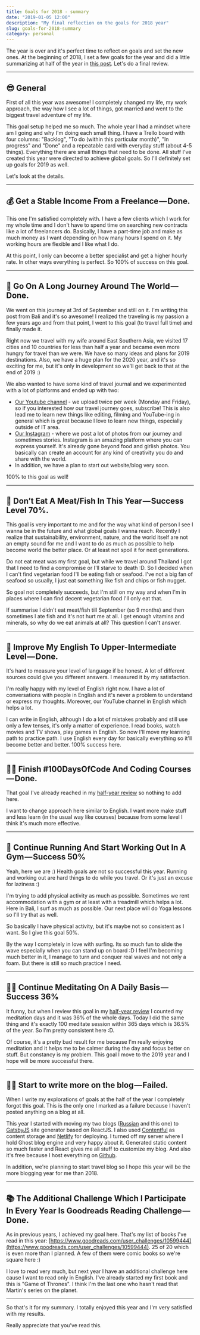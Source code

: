 ```yaml
---
title: Goals for 2018 - summary
date: "2019-01-05 12:00"
description: "My final reflection on the goals for 2018 year"
slug: goals-for-2018-summary
category: personal
---
```


The year is over and it's perfect time to reflect on goals and set the new ones.
At the beginning of 2018, I set a few goals for the year and did a little summarizing at half of the year in [this post](https://dpashutskii.com/goals-for-2018-50/). Let's do a final review.

---

## 😎 General

First of all this year was awesome! I completely changed my life, my work approach, the way how I see a lot of things, got married and went to the biggest travel adventure of my life.

This goal setup helped me so much. The whole year I had a mindset where am I going and why I'm doing each small thing. I have a Trello board with four columns: "Backlog", "To do (within this particular month)", "In progress" and "Done" and a repeatable card with everyday stuff (about 4-5 things). Everything there are small things that need to be done. All stuff I've created this year were directed to achieve global goals. So I'll definitely set up goals for 2019 as well.

Let's look at the details.

---

## 💰 Get a Stable Income From a Freelance — Done.

This one I'm satisfied completely with. I have a few clients which I work for my whole time and I don't have to spend time on searching new contracts like a lot of freelancers do. Basically, I have a part-time job and make as much money as I want depending on how many hours I spend on it. My working hours are flexible and I like what I do.

At this point, I only can become a better specialist and get a higher hourly rate. In other ways everything is perfect. So 100% of success on this goal.

---

## 🧳 Go On A Long Journey Around The World — Done.

We went on this journey at 3rd of September and still on it. I'm writing this post from Bali and it's so awesome! I realized the traveling is my passion a few years ago and from that point, I went to this goal (to travel full time) and finally made it.

Right now we travel with my wife around East Southern Asia, we visited 17 cities and 10 countries for less than half a year and became even more hungry for travel than we were. We have so many ideas and plans for 2019 destinations. Also, we have a huge plan for the 2020 year, and it's so exciting for me, but it's only in development so we'll get back to that at the end of 2019 :)

We also wanted to have some kind of travel journal and we experimented with a lot of platforms and ended up with two:

- [Our Youtube channel](https://www.youtube.com/channel/UCtZd4Chy6nqjX1X06ypzEgw) - we upload twice per week (Monday and Friday), so if you interested how our travel journey goes, subscribe! This is also lead me to learn new things like editing, filming and YouTube-ing in general which is great because I love to learn new things, especially outside of IT area.
- [Our Instagram](https://www.instagram.com/d_pashutskii/) - where we post a lot of photos from our journey and sometimes stories. Instagram is an amazing platform where you can express yourself. It's already gone beyond food and girlish photos. You basically can create an account for any kind of creativity you do and share with the world.
- In addition, we have a plan to start out website/blog very soon.

100% to this goal as well!

---

## 🍅 Don’t Eat A Meat/Fish In This Year — Success Level 70%.

This goal is very important to me and for the way what kind of person I see I wanna be in the future and what global goals I wanna reach. Recently I realize that sustainability, environment, nature, and the world itself are not an empty sound for me and I want to do as much as possible to help become world the better place. Or at least not spoil it for next generations.

Do not eat meat was my first goal, but while we travel around Thailand I got that I need to find a compromise or I'll starve to death :D. So I decided when I can't find vegetarian food I'll be eating fish or seafood. I've not a big fan of seafood so usually, I just eat something like fish and chips or fish nugget.

So goal not completely succeeds, but I'm still on my way and when I'm in places where I can find decent vegetarian food I'll only eat that.

If summarise I didn't eat meat/fish till September (so 9 months) and then sometimes I ate fish and it's not hurt me at all. I get enough vitamins and minerals, so why do we eat animals at all? This question I can't answer.

---

## 🏴󠁧󠁢󠁥󠁮󠁧󠁿 Improve My English To Upper-Intermediate Level — Done.

It's hard to measure your level of language if be honest. A lot of different sources could give you different answers. I measured it by my satisfaction.

I'm really happy with my level of English right now. I have a lot of conversations with people in English and it's never a problem to understand or express my thoughts. Moreover, our YouTube channel in English which helps a lot.

I can write in English, although I do a lot of mistakes probably and still use only a few tenses, it's only a matter of experience. I read books, watch movies and TV shows, play games in English. So now I'll move my learning path to practice path. I use English every day for basically everything so it'll become better and better.
100% success here.

---

## 👨‍💻 Finish #100DaysOfCode And Coding Courses — Done.

That goal I've already reached in my [half-year review](https://dpashutskii.com/goals-for-2018-50/#finish-100daysofcode-and-coding-coursessuccess-100) so nothing to add here.

I want to change approach here similar to English. I want more make stuff and less learn (in the usual way like courses) because from some level I think it's much more effective.

---

## 🏃 Continue Running And Start Working Out In A Gym — Success 50%

Yeah, here we are :) Health goals are not so successful this year. Running and working out are hard things to do while you travel. Or it's just an excuse for laziness :)

I'm trying to add physical activity as much as possible. Sometimes we rent accommodation with a gym or at least with a treadmill which helps a lot. Here in Bali, I surf as much as possible. Our next place will do Yoga lessons so I'll try that as well.

So basically I have physical activity, but it's maybe not so consistent as I want. So I give this goal 50%.

By the way I completely in love with surfing. Its so much fun to slide the wave especially when you can stand up on board :D I feel I'm becoming much better in it, I manage to turn and conquer real waves and not only a foam. But there is still so much practice I need.

---

## 🧘‍♂️ Continue Meditating On A Daily Basis — Success 36%

It funny, but when I review this goal in my [half-year review](https://dpashutskii.com/goals-for-2018-50/#continue-meditating-on-a-daily-basissuccess-36) I counted my meditation days and it was 36% of the whole days.
Today I did the same thing and it's exactly 100 meditate session within 365 days which is 36.5% of the year. So I'm pretty consistent here :D.

Of course, it's a pretty bad result for me because I'm really enjoying meditation and it helps me to be calmer during the day and focus better on stuff. But constancy is my problem. This goal I move to the 2019 year and I hope will be more successful there.

---

## 🧘‍♂️ Start to write more on the blog — Failed.

When I write my explorations of goals at the half of the year I completely forgot this goal. This is the only one I marked as a failure because I haven't posted anything on a blog at all.

This year I started with moving my two blogs ([Russian](https://ru.dpashutskii.com/) and this one) to [GatsbyJS](https://www.gatsbyjs.org/) site generator based on ReactJS. I also used [Contentful](https://www.contentful.com/) as content storage and [Netlify](https://www.netlify.com/) for deploying. I turned off my server where I hold Ghost blog engine and very happy about it. Generated static content so much faster and React gives me all stuff to customize my blog. And also it's free because I host everything on [Github](https://github.com/guar47/dpashutskii.com).

In addition, we're planning to start travel blog so I hope this year will be the more blogging year for me than 2018.

---

## 📚 The Additional Challenge Which I Participate In Every Year Is Goodreads Reading Challenge — Done.

As in previous years, I achieved my goal here.
That's my list of books I've read in this year: [https://www.goodreads.com/user_challenges/10599444](https://www.goodreads.com/user_challenges/10599444). 25 of 20 which is even more than I planned. A few of them were comic books so we're square here :)

I love to read very much, but next year I have an additional challenge here cause I want to read only in English. I've already started my first book and this is "Game of Thrones". I think I'm the last one who hasn't read that Martin's series on the planet.

---

So that's it for my summary. I totally enjoyed this year and I'm very satisfied with my results.

Really appreciate that you’ve read this.
